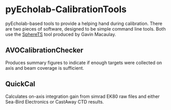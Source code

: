 # pyEcholab-CalibrationTools
pyEcholab-based tools to provide a helping hand during calibration. There are two pieces of software, designed to be simple command line tools. Both use the [SphereTS](https://github.com/gavinmacaulay/SphereTS/blob/master/src/sphereTS/sphere_ts.py) tool produced by Gavin Macaulay.  

## AVOCalibrationChecker
Produces summary figures to indicate if enough targets were collected on axis and beam coverage is sufficient.

## QuickCal
Calculates on-axis integration gain from simrad EK80 raw files and either Sea-Bird Electronics or CastAway CTD results.  
